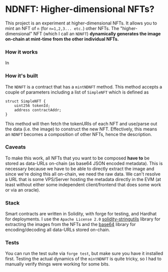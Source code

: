 # NDNFT: Higher-dimensional NFTs?

This project is an experiment at higher-dimensional NFTs. It allows you to mint an NFT of `n` (for `n=1,2,3... etc.`) other NFTs. The "higher-dimensional" NFT (which I call an `NDNFT`) **dynamically generates the image on-chain at mint-time from the other individual NFTs.**

### How it works

In

### How it's built

The `NDNFT` is a contract that has a `mintNDNFT` method. This method accepts a couple of parameters including a list of `SimpleNFT` which is defined as

```solidity
struct SimpleNFT {
    uint256 tokenId;
    address contractAddr;
}

```

This method will then fetch the tokenURIs of each NFT and use/parse out the data (i.e. the image) to construct the new NFT. Effectively, this means an `NDNFT` becomes a composition of other NFTs, hence the description.

### Caveats

To make this work, all NFTs that you want to be composed **have to** be stored as data-URLs on-chain (as base64 JSON encoded metadata). This is necessary because we have to be able to directly extract the image and since we're doing this all on-chain, we need the raw data. We can't resolve a URL that is some VPS/Server hosting the metadata directly in the EVM (at least without either some independent client/frontend that does some work or via an oracle).

### Stack

Smart contracts are written in Solidity, with forge for testing, and Hardhat for deployments. I use the `Apache License 2.0` [solidity-stringutils](https://github.com/Arachnid/solidity-stringutils) library for extracting the images from the NFTs and the [base64](https://github.com/Brechtpd/base64) library for encoding/decoding all data-URLs stored on-chain.

### Tests

You can run the test suite via `forge test`, but make sure you have it installed first. Testing the actual dynamics of the `mintNDNFT` is quite tricky, so I had to manually verify things were working for some bits.
